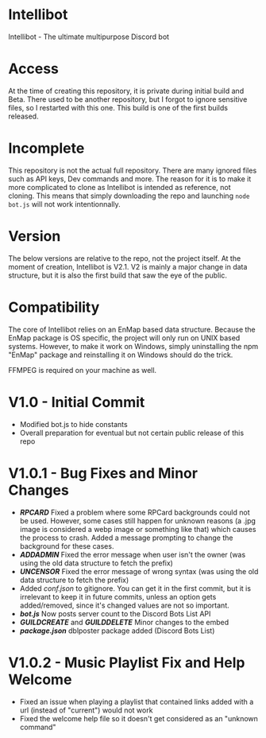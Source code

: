 # Intellibot
Intellibot - The ultimate multipurpose Discord bot

# Access
At the time of creating this repository, it is private during initial build and Beta. There used to be another repository, but I forgot to ignore sensitive files, so I restarted with this one. This build is one of the first builds released.

# Incomplete
This repository is not the actual full repository. There are many ignored files such as API keys, Dev commands and more. The reason for it is to make it more complicated to clone as Intellibot is intended as reference, not cloning. This means that simply downloading the repo and launching `node bot.js` will not work intentionnally.

# Version
The below versions are relative to the repo, not the project itself. At the moment of creation, Intellibot is V2.1. V2 is mainly a major change in data structure, but it is also the first build that saw the eye of the public.

# Compatibility

The core of Intellibot relies on an EnMap based data structure. Because the EnMap package is OS specific, the project will only run on UNIX based systems. However, to make it work on Windows, simply uninstalling the npm "EnMap" package and reinstalling it on Windows should do the trick.

FFMPEG is required on your machine as well.

# V1.0 - Initial Commit
* Modified bot.js to hide constants
* Overall preparation for eventual but not certain public release of this repo

# V1.0.1 - Bug Fixes and Minor Changes

* ***RPCARD*** Fixed a problem where some RPCard backgrounds could not be used. However, some cases still happen for unknown reasons (a .jpg image is considered a webp image or something like that) which causes the process to crash. Added a message prompting to change the background for these cases.
* ***ADDADMIN*** Fixed the error message when user isn't the owner (was using the old data structure to fetch the prefix)
* ***UNCENSOR*** Fixed the error message of wrong syntax (was using the old data structure to fetch the prefix)
* Added *conf.json* to gitignore. You can get it in the first commit, but it is irrelevant to keep it in future commits, unless an option gets added/removed, since it's changed values are not so important.
* ***bot.js*** Now posts server count to the Discord Bots List API
* ***GUILDCREATE*** and ***GUILDDELETE*** Minor changes to the embed
* ***package.json*** dblposter package added (Discord Bots List)



# V1.0.2 - Music Playlist Fix and Help Welcome

* Fixed an issue when playing a playlist that contained links added with a url (instead of "current") would not work
* Fixed the welcome help file so it doesn't get considered as an "unknown command"